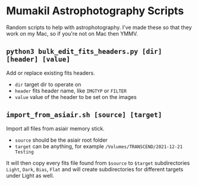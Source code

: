 # Mumakil Astrophotography Scripts

Random scripts to help with astrophotography. I've made these so that they work on my Mac, so if you're not on Mac then YMMV.

## `python3 bulk_edit_fits_headers.py [dir] [header] [value]`

Add or replace existing fits headers.

* `dir` target dir to operate on
* `header` fits header name, like `IMGTYP` or `FILTER`
* `value` value of the header to be set on the images

## `import_from_asiair.sh [source] [target]`

Import all files from asiair memory stick.

* `source` should be the asiair root folder
* `target` can be anything, for example `/Volumes/TRANSCEND/2021-12-21 Testing`

It will then copy every fits file found from `$source` to `$target` subdirectories `Light`, `Dark`, `Bias`, `Flat` and will create subdirectories for different targets under Light as well.
